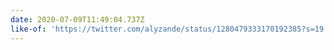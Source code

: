 ```yaml
---
date: 2020-07-09T11:49:04.737Z
like-of: 'https://twitter.com/alyzande/status/1280479333170192385?s=19'
---
```


